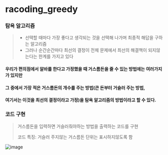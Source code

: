 # racoding_greedy
### 탐욕 알고리즘
> * 선택할 때마다 가장 좋다고 생각되는 것을 선택해 나가며 최종적 해답을 구하는 알고리즘
> * 그러나 순간순간마다 최선의 결정이 전체 문제에서 최선의 해결책이 되지않는다는 한계를 가지고 있다

#### 우리가 편의점에서 알바를 한다고 가정했을 때 거스름돈을 줄 수 있는 방법에는 여러가지가 있지만
#### 그 중에서 가장 적은 거스름돈의 개수를 주는 방법(큰 돈부터 거슬러 주는 방법, 
#### 여기서는 이것을 최선의 결정이라고 가정)을 탐욕 알고리즘의 방법이라고 할 수 있다.

### 코드 구현
> 거스름돈을 입력하면 거슬러줘야하는 방법을 출력하는 코드를 구현
> 
> 코드 특징: 거슬러 주지않는 거스름돈 단위는 표시하지않도록 함
> 
![image](https://user-images.githubusercontent.com/72850237/122232572-49c73200-cef6-11eb-8289-820799388b44.png)
